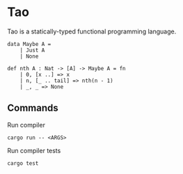 # Tao

Tao is a statically-typed functional programming language.

```
data Maybe A =
    | Just A
    | None

def nth A : Nat -> [A] -> Maybe A = fn
    | 0, [x ..] => x
    | n, [_ .. tail] => nth(n - 1)
    | _, _ => None
```

## Commands

Run compiler

```
cargo run -- <ARGS>
```

Run compiler tests

```
cargo test
```
